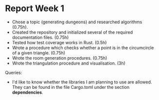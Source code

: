 
# Report Week 1
- Chose a topic (generating dungeons) and researched algorithms (0.75h).
- Created the repository and initialized several of the required documentation
files. (0.75h)
- Tested how test coverage works in Rust. (0.5h)
- Wrote a procedure which checks whether a point is in the circumcircle of a
given triangle. (0.75h)
- Wrote the room generation procedures. (0.75h)
- Wrote the triangulation procedure and visualisation. (3h)

Queries:
- I'd like to know whether the libraries I am planning to use are allowed. They
can be found in the file Cargo.toml under the section **dependencies**.


